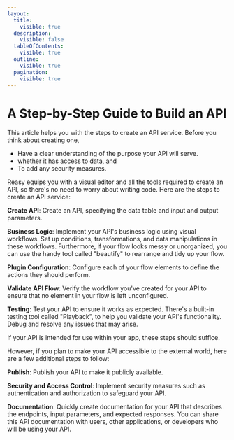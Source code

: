 ```yaml
---
layout:
  title:
    visible: true
  description:
    visible: false
  tableOfContents:
    visible: true
  outline:
    visible: true
  pagination:
    visible: true
---
```


# A Step-by-Step Guide to Build an API

This article helps you with the steps to create an API service. Before you think about creating one,

* Have a clear understanding of the purpose your API will serve.
* whether it has access to data, and&#x20;
* To add any security measures.

Reasy equips you with a visual editor and all the tools required to create an API, so there's no need to worry about writing code. Here are the steps to create an API service:

**Create API**: Create an API, specifying the data table and input and output parameters.

**Business Logic**: Implement your API's business logic using visual workflows. Set up conditions, transformations, and data manipulations in these workflows. Furthermore, if your flow looks messy or unorganized, you can use the handy tool called "beautify" to rearrange and tidy up your flow.

**Plugin Configuration**: Configure each of your flow elements to define the actions they should perform.

**Validate API Flow**: Verify the workflow you've created for your API to ensure that no element in your flow is left unconfigured.

**Testing**: Test your API to ensure it works as expected. There's a built-in testing tool called "Playback", to help you validate your API's functionality. Debug and resolve any issues that may arise.

If your API is intended for use within your app, these steps should suffice.&#x20;

However, if you plan to make your API accessible to the external world, here are a few additional steps to follow:

**Publish**: Publish your API to make it publicly available.

**Security and Access Control**: Implement security measures such as authentication and authorization to safeguard your API.

**Documentation**: Quickly create documentation for your API that describes the endpoints, input parameters, and expected responses. You can share this API documentation with users, other applications, or developers who will be using your API.
